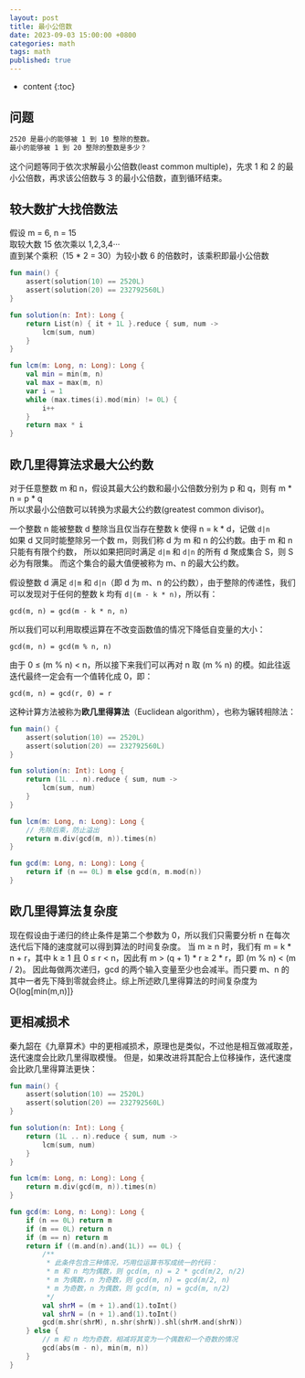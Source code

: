 ```yaml
---
layout: post
title: 最小公倍数
date: 2023-09-03 15:00:00 +0800
categories: math
tags: math
published: true
---
```


* content
{:toc}

## 问题

```txt
2520 是最小的能够被 1 到 10 整除的整数。
最小的能够被 1 到 20 整除的整数是多少？
```

这个问题等同于依次求解最小公倍数(least common multiple)，先求 1 和 2 的最小公倍数，再求该公倍数与 3 的最小公倍数，直到循环结束。

## 较大数扩大找倍数法

假设 m = 6, n = 15<br>
取较大数 15 依次乘以 1,2,3,4···<br>
直到某个乘积（15 * 2 = 30）为较小数 6 的倍数时，该乘积即最小公倍数

```kotlin
fun main() {
    assert(solution(10) == 2520L)
    assert(solution(20) == 232792560L)
}

fun solution(n: Int): Long {
    return List(n) { it + 1L }.reduce { sum, num ->
        lcm(sum, num)
    }
}

fun lcm(m: Long, n: Long): Long {
    val min = min(m, n)
    val max = max(m, n)
    var i = 1
    while (max.times(i).mod(min) != 0L) {
        i++
    }
    return max * i
}
```

## 欧几里得算法求最大公约数

对于任意整数 m 和 n，假设其最大公约数和最小公倍数分别为 p 和 q，则有 m * n = p * q<br>
所以求最小公倍数可以转换为求最大公约数(greatest common divisor)。

一个整数 n 能被整数 d 整除当且仅当存在整数 k 使得 n = k * d，记做 `d|n`<br>
如果 d 又同时能整除另一个数 m，则我们称 d 为 m 和 n 的公约数。由于 m 和 n 只能有有限个约数，
所以如果把同时满足 `d|m` 和 `d|n` 的所有 d 聚成集合 S，则 S 必为有限集。
而这个集合的最大值便被称为 m、n 的最大公约数。

假设整数 d 满足 `d|m` 和 `d|n`（即 d 为 m、n 的公约数），由于整除的传递性，我们可以发现对于任何的整数 k 均有 `d|(m - k * n)`，所以有：

```
gcd(m, n) = gcd(m - k * n, n)
```

所以我们可以利用取模运算在不改变函数值的情况下降低自变量的大小：

```
gcd(m, n) = gcd(m % n, n)
```

由于 0 ≤ (m % n) < n，所以接下来我们可以再对 n 取 (m % n) 的模。如此往返迭代最终一定会有一个值转化成 0，即：

```
gcd(m, n) = gcd(r, 0) = r
```

这种计算方法被称为**欧几里得算法**（Euclidean algorithm），也称为辗转相除法：<br>

```kotlin
fun main() {
    assert(solution(10) == 2520L)
    assert(solution(20) == 232792560L)
}

fun solution(n: Int): Long {
    return (1L .. n).reduce { sum, num ->
        lcm(sum, num)
    }
}

fun lcm(m: Long, n: Long): Long {
    // 先除后乘，防止溢出
    return m.div(gcd(m, n)).times(n)
}

fun gcd(m: Long, n: Long): Long {
    return if (n == 0L) m else gcd(n, m.mod(n))
}
```

## 欧几里得算法复杂度

现在假设由于递归的终止条件是第二个参数为 0，所以我们只需要分析 n 在每次迭代后下降的速度就可以得到算法的时间复杂度。
当 m ≥ n 时，我们有 m = k * n + r，其中 k ≥ 1 且 0 ≤ r < n，因此有 m > (q + 1) * r ≥ 2 * r，即 (m % n) < (m / 2)。
因此每做两次递归，gcd 的两个输入变量至少也会减半。而只要 m、n 的其中一者先下降到零就会终止。综上所述欧几里得算法的时间复杂度为 O{log[min(m,n)]}

## 更相减损术

秦九韶在《九章算术》中的更相减损术，原理也是类似，不过他是相互做减取差，迭代速度会比欧几里得取模慢。
但是，如果改进将其配合上位移操作，迭代速度会比欧几里得算法更快：

```kotlin
fun main() {
    assert(solution(10) == 2520L)
    assert(solution(20) == 232792560L)
}

fun solution(n: Int): Long {
    return (1L .. n).reduce { sum, num ->
        lcm(sum, num)
    }
}

fun lcm(m: Long, n: Long): Long {
    return m.div(gcd(m, n)).times(n)
}

fun gcd(m: Long, n: Long): Long {
    if (n == 0L) return m
    if (m == 0L) return n
    if (m == n) return m
    return if ((m.and(n).and(1L)) == 0L) {
        /**
         * 此条件包含三种情况，巧用位运算书写成统一的代码：
         * m 和 n 均为偶数，则 gcd(m, n) = 2 * gcd(m/2, n/2)
         * m 为偶数，n 为奇数，则 gcd(m, n) = gcd(m/2, n)
         * m 为奇数，n 为偶数，则 gcd(m, n) = gcd(m, n/2)
         */
        val shrM = (m + 1).and(1).toInt()
        val shrN = (n + 1).and(1).toInt()
        gcd(m.shr(shrM), n.shr(shrN)).shl(shrM.and(shrN))
    } else {
        // m 和 n 均为奇数，相减将其变为一个偶数和一个奇数的情况
        gcd(abs(m - n), min(m, n))
    }
}
```

<!-- https://pe-cn.github.io/5/ -->
<!-- https://zhuanlan.zhihu.com/p/374026729 -->
<!-- https://blog.csdn.net/weixin_38426554/article/details/95787416 -->
<!-- https://leetcode.com/problems/find-greatest-common-divisor-of-array/ -->